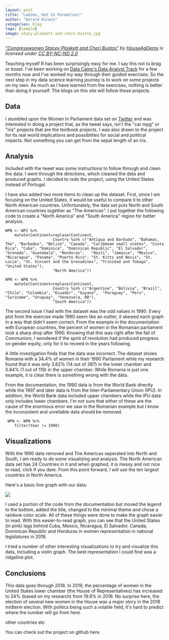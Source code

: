 ```yaml
---
layout: post
title: "Ladies, Get In Formation!"
author: "Gerard Kirwin"
categories: blog
tags: [sample]
image: stacy-plaskett-and-cheri-bustos.jpg
---
```


<p style="font-size: 0.9rem;font-style: italic;">
<a href="https://www.flickr.com/photos/158099690@N02/42922519984">"Congresswomen
Stacey Plaskett and Cheri Bustos"</a><span> by
<a href="https://www.flickr.com/photos/158099690@N02">HouseAgDems</a></span>
is licensed under
<a href="https://creativecommons.org/licenses/by-nc-nd/2.0/?ref=ccsearch&atype=html" style="margin-right: 5px;">CC
BY-NC-ND
2.0</a></p>

Teaching myself R has been surprisingly easy for me. I say this not to brag or boast. I've been working on [Data Camp's Data Analyst Track](https://www.datacamp.com/profile/gerardrobertkirwin) for a few months now and I've worked my way through their guided exercises. So the next step in my data science learning journey is to work on some projects on my own. As much as I have learned from the exercises, nothing is better than doing it yourself. The blogs on this site will follow these projects.

Data
----------
I stumbled upon the Women In Parliament data set on [Twitter](https://twitter.com/ilustat/status/1154401034183352321) and was interested in doing a project that, as the tweet says, isn't the "car mpg" or "iris" projects that are the textbook projects. I was also drawn to the project for its real world implications and possiblities for social and political impacts. Not something you can get from the sepal length of an iris.

Analysis
----------
Included with the tweet was some instructions to follow through and clean the data. I went through the directions, which cleaned the data and produced graphs. I decided to redo the project, using the United States instead of Portugal.

I have also added two more items to clean up the dataset. First, since I am focusing on the United States, it would be useful to compare it to other North American countries. Unfortunately, the data set puts North and South American countries together as "The Americas".
I put together the following code to create a "North America" and "South America" region for better analysis.

    WPN <- WP2 %>% 
        mutate(Continent=replace(Continent, 
                         Country %in% c("Antigua and Barbuda", "Bahamas, The", "Barbados", "Belize", "Canada", "Caribbean small states", "Costa Rica", "Cuba", "Dominica", "Dominican Republic", "El Salvador", "Grenada", "Guatemala", "Honduras",   "Haiti", "Jamaica", "Mexico", "Nicaragua", "Panama", "Puerto Rico", "St. Kitts and Nevis", "St. Lucia", "St. Vincent and the Grenadines", "Trinidad and Tobago", "United States"),
                         "North America")) 

    WPN <- WPN %>%   
        mutate(Continent=replace(Continent, 
                         Country %in% c("Argentina", "Bolivia", "Brazil", "Chile", "Colombia", "Ecuador", "Guyana",  "Paraguay", "Peru", "Suriname", "Uruguay", "Venezuela, RB"), 
                         "South America"))

The second issue I had with the dataset was the odd values in 1990. Every plot from the exercise made 1990 seem like an outlier, it skewed each graph in a way that didn't seem correct. From the example in the documentation with European countries, the percent of women in the Romanian parliament took a sharp drop after 1990. Knowing that this was right after the fall of Communism, I wondered if the spirit of revolution had produced progress on gender equity, only for it to receed in the years following.

A little investigation finds that the data was incorrect. The dataset shows Romania with a 34.4% of women in their 1990 Parliament while my research found that it was only 3.62% (14 out of 387) in the lower chamber and 0.84% (1 out of 119) in the upper chamber. While Romania is just one example, it is clear there is something wrong with the data.

From the documentation, the 1990 data is from the World Bank directly while the 1997 and later data is from the Inter-Parliamentary
Union (IPU). In addition, the World Bank data included upper chambers while the IPU data only includes lower chambers. I'm not sure that either of these are the cause of the enormous error we saw in the Romanian example but I know the inconsistent and unreliable data should be removed. 

     WPN <- WPN %>% 
        filter(Year != 1990)


Visualizations
---------------

With the 1990 data removed and The Americas seperated into North and South, I am ready to do some visualizing and analysis. The North American data set has 24 Countries in it and when graphed, it is messy and not nice to read, click if you dare. From this point forward, I will use the ten largest countries in North America.

Here's a basic line graph with our data:

![](/assets/img/WiP_Plots/North_America_Final_Line_Plot.png)

I used a portion of the code from the documentation but moved the legend to the bottom, added the title, changed to the minimal theme and chose a rainbow color scale. All of these things were done to make the graph easier to read. With this easier-to-read graph, you can see that the United States (in pink) lags behind Cuba, Mexico, Nicaragua, El Salvador, Canada, Dominican Republic and Honduras in women representation in national legislatures in 2018.


I tried a number of other interesting visualizations to try and visualize this data, including a violin graph. The best representation I could find was a ridgeline plot. 

Conclusions
---------------
This data goes through 2018. In 2019, the percentage of women in the United States lower chamber (the House of Representatives) has increased to 24% (based on my research) from 19.8% in 2018. No surprise here, the election of several new women in the House was a major story in the 2018 midterm election. With politics being such a volatile field, it's hard to predict where the number will go from here.

other countries etc

You can check out the project on github here.
